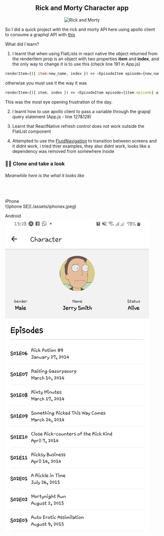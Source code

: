 
<div align="center">
 
## Rick and Morty Character app
 
</div>

<div align="center">
 
   ![Rick and Morty](https://user-images.githubusercontent.com/30559298/159112943-bc14e5bf-dbac-40de-b9bc-139a150f245d.png)
 
 </div>
 

So I did a quick project with the rick and morty API here using apollo client to consume a graphql API with [this](https://rickandmortyapi.com/graphql)

What did I learn?
1. I learnt that when using FlatLists in react native the object returned from the renderItem prop is an object with two properties **item** and **index**, and the only way to change it is to use this (check line 191 in App.js) 

```javascript
renderItem={({ item:new_name, index }) => <EpisodeItem episode={new_name.episode} airdate={new_name.air_date} name={new_name.name} />}
```

otherwise you must use it the way it was

```javascript
renderItem={({ item, index }) => <EpisodeItem episode={item.episode} airdate={item.air_date} name={item.name} />}
```

This was the most eye opening frustration of the day.


2. I learnt how to use apollo client to pass a variable through the grapql query statement (App.js - line 127&128)

3. Learnt that ReactNative refresh control does not work outside the FlatList component
 
4. Attempted to use the [FluidNavigation](https://github.com/fram-x/FluidTransitions) to transition between screens and it didnt work, i tried thier examples, they also didnt work, looks like a dependency was removed from somewhere inside


### 🎉🎉 Clone and take a look
###### Meanwhile here is the what it looks like
<br />
<br />
IPhone
<br />
![Iphone SE](./assets/iphonex.jpeg)



Android
<br />
![Anrdoid](./assets/android.jpeg)
